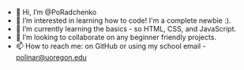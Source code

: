 - 👋 Hi, I’m @PoRadchenko
- 👀 I’m interested in learning how to code! I'm a complete newbie :).
- 🌱 I’m currently learning the basics - so HTML, CSS, and JavaScript.
- 💞️ I’m looking to collaborate on any beginner friendly projects.
- 📫 How to reach me: on GitHub or using my school email - polinar@uoregon.edu

<!---
PoRadchenko/PoRadchenko is a ✨ special ✨ repository because its `README.md` (this file) appears on your GitHub profile.
You can click the Preview link to take a look at your changes.
--->
